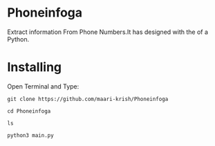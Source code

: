 # Phoneinfoga
Extract information From Phone Numbers.It has designed with the of a Python.

# Installing
Open Terminal and Type:
```
git clone https://github.com/maari-krish/Phoneinfoga
```
```
cd Phoneinfoga
```
```
ls
```
```
python3 main.py
```
